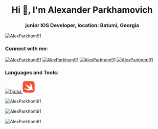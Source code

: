 <h1 align="center">Hi 👋, I'm Alexander Parkhamovich</h1>
<h3 align="center">junior IOS Developer, 
location: Batumi, Georgia</h3>

<p align="left"> <img src="https://komarev.com/ghpvc/?username=AlexParkhom91&label=Profile%20views&color=0e75b6&style=flat" alt="AlexParkhom91" /> </p>

<h3 align="left">Connect with me:</h3>
<p align="left">
<a href="https://www.linkedin.com/in/parkhom-ios-dev/" target="blank"><img align="center" src="https://raw.githubusercontent.com/rahuldkjain/github-profile-readme-generator/master/src/images/icons/Social/linked-in-alt.svg" alt="AlexParkhom91" height="30" width="40" /></a>
<a href="https://www.instagram.com/alex_parkhom91/?igshid=YmMyMTA2M2Y%3D" target="blank"><img align="center" src="https://raw.githubusercontent.com/rahuldkjain/github-profile-readme-generator/master/src/images/icons/Social/instagram.svg" alt="AlexParkhom91" height="30" width="40" /></a>
<a href="https://t.me/parkhom91" target="blank"><img align="center" src="https://upload.wikimedia.org/wikipedia/commons/8/83/Telegram_2019_Logo.svg" alt="AlexParkhom91" height="30" width="40" /></a>
<a href="mailto:parkhom91work@gmail.com" target="blank"><img align="center" src="https://upload.wikimedia.org/wikipedia/commons/7/7e/Gmail_icon_%282020%29.svg" alt="AlexParkhom91" height="30" width="40" /></a>
</p>

<h3 align="left">Languages and Tools:</h3>
<p align="left"> <a href="https://www.figma.com/" target="_blank" rel="noreferrer"> <img src="https://www.vectorlogo.zone/logos/figma/figma-icon.svg" alt="figma" width="40" height="40"/> </a> 
<a href="https://developer.apple.com/swift/" target="_blank" rel="noreferrer"> <img src="https://raw.githubusercontent.com/devicons/devicon/master/icons/swift/swift-original.svg" alt="swift" width="40" height="40"/> </a> </p>

<p><img align="center" src="https://github-readme-stats.vercel.app/api/top-langs?username=AlexParkhom91&show_icons=true&locale=en&layout=compact" alt="AlexParkhom91" /></p> 


<p><img align="center" src="https://github-readme-stats.vercel.app/api?username=AlexParkhom91&show_icons=true&locale=en" alt="AlexParkhom91" /></p>

<p><img align="center" src="https://github-readme-streak-stats.herokuapp.com/?user=AlexParkhom91&" alt="AlexParkhom91" /></p>


